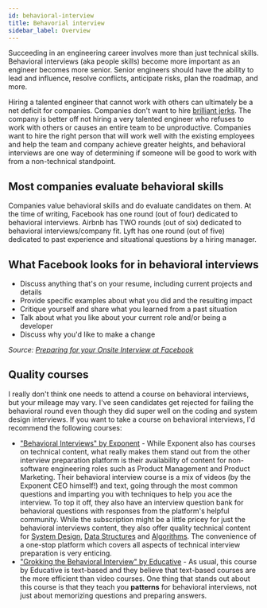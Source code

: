 ```yaml
---
id: behavioral-interview
title: Behavorial interview
sidebar_label: Overview
---
```


Succeeding in an engineering career involves more than just technical skills. Behavioral interviews (aka people skills) become more important as an engineer becomes more senior. Senior engineers should have the ability to lead and influence, resolve conflicts, anticipate risks, plan the roadmap, and more.

Hiring a talented engineer that cannot work with others can ultimately be a net deficit for companies. Companies don't want to hire [brilliant jerks](http://www.brendangregg.com/blog/2017-11-13/brilliant-jerks.html). The company is better off not hiring a very talented engineer who refuses to work with others or causes an entire team to be unproductive. Companies want to hire the right person that will work well with the existing employees and help the team and company achieve greater heights, and behavioral interviews are one way of determining if someone will be good to work with from a non-technical standpoint.

## Most companies evaluate behavioral skills

Companies value behavioral skills and do evaluate candidates on them. At the time of writing, Facebook has one round (out of four) dedicated to behavioral interviews. Airbnb has TWO rounds (out of six) dedicated to behavioral interviews/company fit. Lyft has one round (out of five) dedicated to past experience and situational questions by a hiring manager.

## What Facebook looks for in behavioral interviews

- Discuss anything that's on your resume, including current projects and details
- Provide specific examples about what you did and the resulting impact
- Critique yourself and share what you learned from a past situation
- Talk about what you like about your current role and/or being a developer
- Discuss why you'd like to make a change

_Source: [Preparing for your Onsite Interview at Facebook](https://www.facebook.com/careers/swe-prep-onsite)_

## Quality courses

I really don't think one needs to attend a course on behavioral interviews, but your mileage may vary. I've seen candidates get rejected for failing the behavioral round even though they did super well on the coding and system design interviews. If you want to take a course on behavioral interviews, I'd recommend the following courses:

- ["Behavioral Interviews" by Exponent](https://www.tryexponent.com/courses/behavioral?ref=techinterviewhandbook) - While Exponent also has courses on technical content, what really makes them stand out from the other interview preparation platform is their availability of content for non-software engineering roles such as Product Management and Product Marketing. Their behavioral interview course is a mix of videos (by the Exponent CEO himself!) and text, going through the most common questions and imparting you with techniques to help you ace the interview. To top it off, they also have an interview question bank for behavioral questions with responses from the platform's helpful community. While the subscription might be a little pricey for just the behavioral interviews content, they also offer quality technical content for [System Design](https://www.tryexponent.com/courses/system-design-interview?ref=techinterviewhandbook), [Data Structures](https://www.tryexponent.com/courses/swe-practice?ref=techinterviewhandbook) and [Algorithms](https://www.tryexponent.com/courses/algorithms?ref=techinterviewhandbook). The convenience of a one-stop platform which covers all aspects of technical interview preparation is very enticing.
- ["Grokking the Behavioral Interview" by Educative](https://www.educative.io/courses/grokking-the-behavioral-interview?aff=x23W) - As usual, this course by Educative is text-based and they believe that text-based courses are the more efficient than video courses. One thing that stands out about this course is that they teach you **patterns** for behavioral interviews, not just about memorizing questions and preparing answers.
